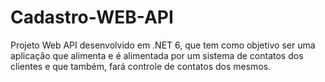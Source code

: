 # Cadastro-WEB-API
Projeto Web API desenvolvido em .NET 6, que tem como objetivo ser uma aplicação que alimenta e é alimentada por um sistema de contatos dos clientes e que também, fará controle de contatos dos mesmos. 
